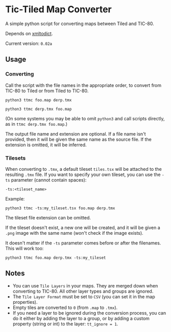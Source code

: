 # Tic-Tiled Map Converter

A simple python script for converting maps between Tiled and TIC-80. 

Depends on [xmltodict](https://github.com/martinblech/xmltodict#ok-how-do-i-get-it).

Current version: `0.02a`





## Usage


### Converting

Call the script with the file names in the appropriate order, to convert from TIC-80 to Tiled or from Tiled to TIC-80. 

```
python3 ttmc foo.map derp.tmx

python3 ttmc derp.tmx foo.map
```
(On some systems you may be able to omit `python3` and call scripts directly, as in `ttmc derp.tmx foo.map`.)

The output file name and extension are optional. If a file name isn't provided, then it will be given the same name as the source file. 
If the extension is omitted, it will be inferred. 


### Tilesets

When converting to `.tmx`, a default tileset `tiles.tsx` will be attached to the resulting `.tmx` file. If you want to specify your own tileset, you can use the `-ts` parameter (cannot contain spaces):

`-ts:<tileset_name>`

Example:

```
python3 ttmc -ts:my_tileset.tsx foo.map derp.tmx
```

The tileset file extension can be omitted. 

If the tileset doesn't exist, a new one will be created, and it will be given a `.png` image with the same name (won't check if the image exists). 

It doesn't matter if the `-ts` parameter comes before or after the filenames. This will work too:

```
python3 ttmc foo.map derp.tmx -ts:my_tileset
```





## Notes

- You can use `Tile Layers` in your maps. They are merged down when converting to TIC-80. All other layer types and groups are ignored.
- The `Tile Layer Format` must be set to `CSV` (you can set it in the map properties). 
- Empty tiles are converted to `0` (from `.map` to `.tmx`).
- If you need a layer to be ignored during the conversion process, you can do it either by adding the layer to a group, or by adding a custom property (string or int) to the layer: `tt_ignore = 1`.




